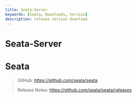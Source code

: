 ```yaml
---
title: Seata-Server
keywords: [Seata, Downloads, Version]
description: release version download
---
```



# Seata-Server

# Seata

> GitHub: <https://github.com/seata/seata>
>
> Release Notes: <https://github.com/seata/seata/releases>
